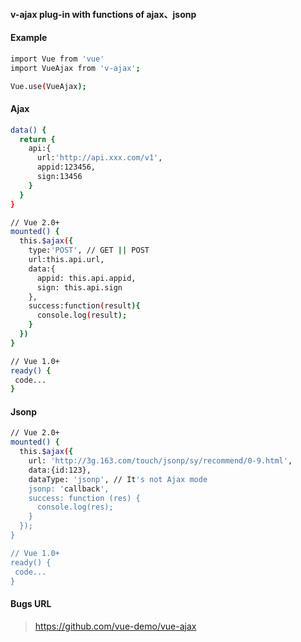 #### v-ajax plug-in with functions of ajax、jsonp

#### Example
```bash
import Vue from 'vue'
import VueAjax from 'v-ajax';

Vue.use(VueAjax);
```

#### Ajax
```bash
data() {
  return {
    api:{
      url:'http://api.xxx.com/v1',
      appid:123456,
      sign:13456
    }
  }
}

// Vue 2.0+
mounted() {
  this.$ajax({
    type:'POST', // GET || POST
    url:this.api.url,
    data:{
      appid: this.api.appid,
      sign: this.api.sign
    },
    success:function(result){
      console.log(result);
    }
  })
}

// Vue 1.0+
ready() {
 code...
}
```

#### Jsonp
```bash
// Vue 2.0+
mounted() {
  this.$ajax({
    url: 'http://3g.163.com/touch/jsonp/sy/recommend/0-9.html',
    data:{id:123},
    dataType: 'jsonp', // It's not Ajax mode
    jsonp: 'callback',
    success: function (res) {
      console.log(res);
    }
  });
}

// Vue 1.0+
ready() {
 code...
}
```

#### Bugs URL
> https://github.com/vue-demo/vue-ajax
